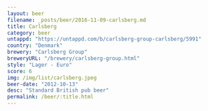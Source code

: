 ```yaml
---
layout: beer
filename: _posts/beer/2016-11-09-carlsberg.md
title: Carlsberg
category: beer
untappd: "https://untappd.com/b/carlsberg-group-carlsberg/5991"
country: "Denmark"
brewery: "Carlsberg Group"
breweryURL: "/brewery/carlsberg-group.html"
style: "Lager - Euro"
score: 6
img: /img/list/carlsberg.jpeg
beer-date: "2012-10-13"
desc: "Standard British pub beer"
permalink: /beer/:title.html
---
```

